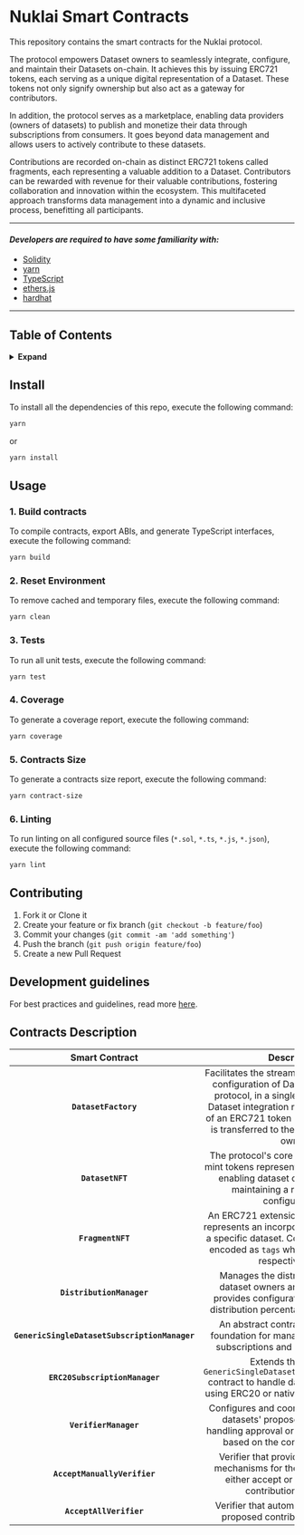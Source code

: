 # Nuklai Smart Contracts

This repository contains the smart contracts for the Nuklai protocol.

The protocol empowers Dataset owners to seamlessly integrate, configure, and maintain their Datasets on-chain. It achieves this by issuing ERC721 tokens, each serving as a unique digital representation of a Dataset. These tokens not only signify ownership but also act as a gateway for contributors.

In addition, the protocol serves as a marketplace, enabling data providers (owners of datasets) to publish and monetize their data through subscriptions from consumers. It goes beyond data management and allows users to actively contribute to these datasets.

Contributions are recorded on-chain as distinct ERC721 tokens called fragments, each representing a valuable addition to a Dataset. Contributors can be rewarded with revenue for their valuable contributions, fostering collaboration and innovation within the ecosystem. This multifaceted approach transforms data management into a dynamic and inclusive process, benefitting all participants.

---

#### _Developers are required to have some familiarity with:_

- [Solidity](https://solidity.readthedocs.io/en/latest/)
- [yarn](https://yarnpkg.com/getting-started)
- [TypeScript](https://www.typescriptlang.org/)
- [ethers.js](https://docs.ethers.org/v6/)
- [hardhat](https://hardhat.org/)

---

## Table of Contents

<details>
<summary><strong>Expand</strong></summary>

- [Install](#install)
- [Usage](#usage)
- [Contributing](#contributing)
- [Development Guidlines](#development-guidelines)
- [Contracts Description](#contracts-description)

</details>

## Install

To install all the dependencies of this repo, execute the following command:

```bash
yarn
```

or

```bash
yarn install
```

## Usage

### 1. Build contracts

To compile contracts, export ABIs, and generate TypeScript interfaces, execute the following command:

```bash
yarn build
```

### 2. Reset Environment

To remove cached and temporary files, execute the following command:

```bash
yarn clean
```

### 3. Tests

To run all unit tests, execute the following command:

```bash
yarn test
```

### 4. Coverage

To generate a coverage report, execute the following command:

```bash
yarn coverage
```

### 5. Contracts Size

To generate a contracts size report, execute the following command:

```bash
yarn contract-size
```

### 6. Linting

To run linting on all configured source files (`*.sol`, `*.ts`, `*.js`, `*.json`), execute the following command:

```bash
yarn lint
```

## Contributing

1. Fork it or Clone it
2. Create your feature or fix branch (`git checkout -b feature/foo`)
3. Commit your changes (`git commit -am 'add something'`)
4. Push the branch (`git push origin feature/foo`)
5. Create a new Pull Request

## Development guidelines

For best practices and guidelines, read more [here](https://allianceblock.io/).

## Contracts Description

|                Smart Contract                 |                                                                                                                         Description                                                                                                                          |
| :-------------------------------------------: | :----------------------------------------------------------------------------------------------------------------------------------------------------------------------------------------------------------------------------------------------------------: |
|             **`DatasetFactory`**              | Facilitates the streamlined integration and configuration of Datasets in the Nuklai protocol, in a single transaction. Each Dataset integration results in the minting of an ERC721 token (Dataset NFT) which is transferred to the respective Dataset owner |
|               **`DatasetNFT`**                |                                               The protocol's core extends ERC721 to mint tokens representing unique datasets, enabling dataset configuration, and maintaining a record of these configurations                                               |
|               **`FragmentNFT`**               |                                    An ERC721 extension where each token represents an incorporated contribution to a specific dataset. Contribution types are encoded as `tags` which are linked to the respective token                                     |
|           **`DistributionManager`**           |                                                    Manages the distribution of fees to dataset owners and contributors. It provides configuration options for fee distribution percentages among parties                                                     |
| **`GenericSingleDatasetSubscriptionManager`** |                                                                       An abstract contract serving as the foundation for managing single dataset subscriptions and related operations                                                                        |
|        **`ERC20SubscriptionManager`**         |                                                       Extends the abstract `GenericSingleDatasetSubscriptionManager` contract to handle dataset subscriptions using ERC20 or native tokens as payment                                                        |
|             **`VerifierManager`**             |                                                    Configures and coordinates verifiers for datasets' proposed contributions, handling approval or rejection operations based on the configured verifiers                                                    |
|         **`AcceptManuallyVerifier`**          |                                                              Verifier that provides the resolution mechanisms for the Dataset owner to either accept or reject proposed contributions manually                                                               |
|            **`AcceptAllVerifier`**            |                                                                                          Verifier that automatically accepts all proposed contributions by default                                                                                           |
